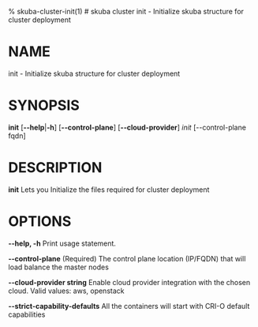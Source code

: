 % skuba-cluster-init(1) # skuba cluster init - Initialize skuba structure for cluster deployment

# NAME
init - Initialize skuba structure for cluster deployment

# SYNOPSIS
**init**
[**--help**|**-h**] [**--control-plane**] [**--cloud-provider**]
*init* *<node-name>* [--control-plane fqdn]

# DESCRIPTION
**init** Lets you Initialize the files required for cluster deployment

# OPTIONS

**--help, -h**
  Print usage statement.

**--control-plane**
  (Required) The control plane location (IP/FQDN) that will load balance the master nodes

**--cloud-provider string**
  Enable cloud provider integration with the chosen cloud. Valid values: aws, openstack

**--strict-capability-defaults**
  All the containers will start with CRI-O default capabilities
